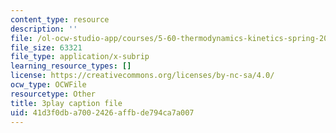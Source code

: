 ```yaml
---
content_type: resource
description: ''
file: /ol-ocw-studio-app/courses/5-60-thermodynamics-kinetics-spring-2008/41d3f0dba7002426affbde794ca7a007_BTNsoSNR5B0.srt
file_size: 63321
file_type: application/x-subrip
learning_resource_types: []
license: https://creativecommons.org/licenses/by-nc-sa/4.0/
ocw_type: OCWFile
resourcetype: Other
title: 3play caption file
uid: 41d3f0db-a700-2426-affb-de794ca7a007
---
```

